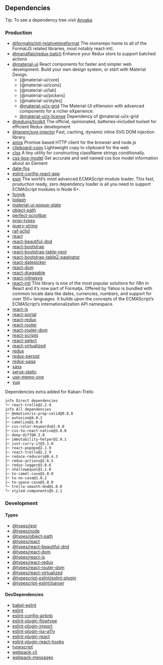 ## Dependencies
Tip: To see a dependency tree visit [Anvaka](https://npm.anvaka.com)


### Production
* [@formatjs/intl-relativetimeformat](https://github.com/formatjs/formatjs) The monorepo home to all of the FormatJS related libraries, most notably react-intl.
* [@manaflair/redux-batch](https://github.com/manaflair/redux-batch) Enhance your Redux store to support batched actions
* [@material-ui](https://github.com/mui-org/material-ui) React components for faster and simpler web development. Build your own design system, or start with Material Design.
  * [@material-ui/core]
   * [@material-ui/icons]
   * [@material-ui/lab]
   * [@material-ui/pickers]
   * [@material-ui/styles]
   * [@material-ui/x-grid](https://github.com/mui-org/material-ui-x) The Material-UI eXtension with advanced components for a richer eXperience.
   * [@material-ui/x-license](https://github.com/mui-org/material-ui-x/tree/master/packages/x-license) Dependency of @material-ui/x-grid
* [@reduxjs/toolkit](https://github.com/reduxjs/redux-toolkit) The official, opinionated, batteries-included toolset for efficient Redux development
* [@tanem/svg-injector](https://github.com/tanem/svg-injector) Fast, caching, dynamic inline SVG DOM injection library.
* [axios](https://github.com/axios/axios) Promise based HTTP client for the browser and node.js
* [clipboard-copy](https://github.com/feross/clipboard-copy) Lightweight copy to clipboard for the web
* [clsx](https://github.com/lukeed/clsx) A tiny utility for constructing className strings conditionally.
* [css-box-model](https://github.com/alexreardon/css-box-model#readme) Get accurate and well named css box model information about an Element
* [date-fns]()
* [eslint-config-react-app]()
* [esm]() The world’s most advanced ECMAScript module loader. This fast, production ready, zero dependency loader is all you need to support ECMAScript modules in Node 6+.
* [formik]()
* [lodash]()
* [material-ui-popup-state]()
* [object-path]()
* [perfect-scrollbar]()
* [prop-types]()
* [query-string]()
* [raf-schd]()
* [react]()
* [react-beautiful-dnd]()
* [react-bootstrap]()
* [react-bootstrap-table-next]()
* [react-bootstrap-table2-paginator]()
* [react-datepicker]()
* [react-dom]()
* [react-draggable]()
* [react-inlinesvg]()
* [react-intl]() This library is one of the most popular solutions for i18n in React and it’s now part of Formatjs. Offered by Yahoo is bundled with common locale data like dates, currencies, numbers, and support for over  150+ languages. It builds upon the concepts of the ECMAScript’s ECMAScript’s Internationalization API namespace.
* [react-is]()
* [react-portal]()
* [react-redux]()
* [react-router]()
* [react-router-dom]()
* [react-scripts]()
* [react-select]()
* [react-virtualized]()
* [redux]()
* [redux-persist]()
* [redux-saga]()
* [sass]()
* [serve-static]()
* [use-memo-one]()
* [yup]()

Dependencies extra added for Kaban-Trello
```
info Direct dependencies
└─ react-trello@2.2.9
info All dependencies
├─ @emotion/is-prop-valid@0.8.8
├─ autosize@4.0.2
├─ camelize@1.0.0
├─ css-color-keywords@1.0.0
├─ css-to-react-native@3.0.0
├─ deep-diff@0.3.8
├─ immutability-helper@2.9.1
├─ just-curry-it@3.1.0
├─ react-popopo@2.1.9
├─ react-trello@2.2.9
├─ reduce-reducers@0.4.3
├─ redux-actions@2.6.5
├─ redux-logger@3.0.6
├─ shallowequal@1.1.0
├─ to-camel-case@1.0.0
├─ to-no-case@1.0.2
├─ to-space-case@1.0.0
└─ trello-smooth-dnd@1.0.0
└─ styled-components@5.2.1
```

### Development

#### Types

* [@types/jest]()
* [@types/node]()
* [@types/object-path]()
* [@types/react]()
* [@types/react-beautiful-dnd]()
* [@types/react-dom]()
* [@types/react-is]()
* [@types/react-redux]()
* [@types/react-router-dom]()
* [@types/react-virtualized]()
* [@typescript-eslint/eslint-plugin]()
* [@typescript-eslint/parser]()

#### DevDependencies

* [babel-eslint]()
* [eslint]()
* [eslint-config-airbnb]()
* [eslint-plugin-flowtype]()
* [eslint-plugin-import]()
* [eslint-plugin-jsx-a11y]()
* [eslint-plugin-react]()
* [eslint-plugin-react-hooks]()
* [typescript]()
* [webpack-cli]()
* [webpack-messages]()
